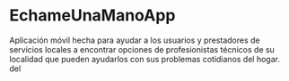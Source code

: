 # EchameUnaManoApp
Aplicación móvil hecha para ayudar a los usuarios y prestadores de servicios locales a encontrar opciones de profesionistas técnicos de su localidad que pueden ayudarlos con sus problemas cotidianos del hogar. del
